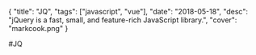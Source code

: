 {
    "title": "JQ",
    "tags": ["javascript", "vue"],
    "date": "2018-05-18",
    "desc": "jQuery is a fast, small, and feature-rich JavaScript library.",
    "cover": "markcook.png"
}
 
#JQ
